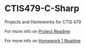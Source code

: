 # CTIS479-C-Sharp

Projects and Homeworks for CTIS 479

For more info on [Project Readme](https://github.com/omerwwazap/CTIS479-C-Sharp/tree/main/Project)

For more info on [Homework 1 Readme](https://github.com/omerwwazap/CTIS479-C-Sharp/tree/main/Homework)
